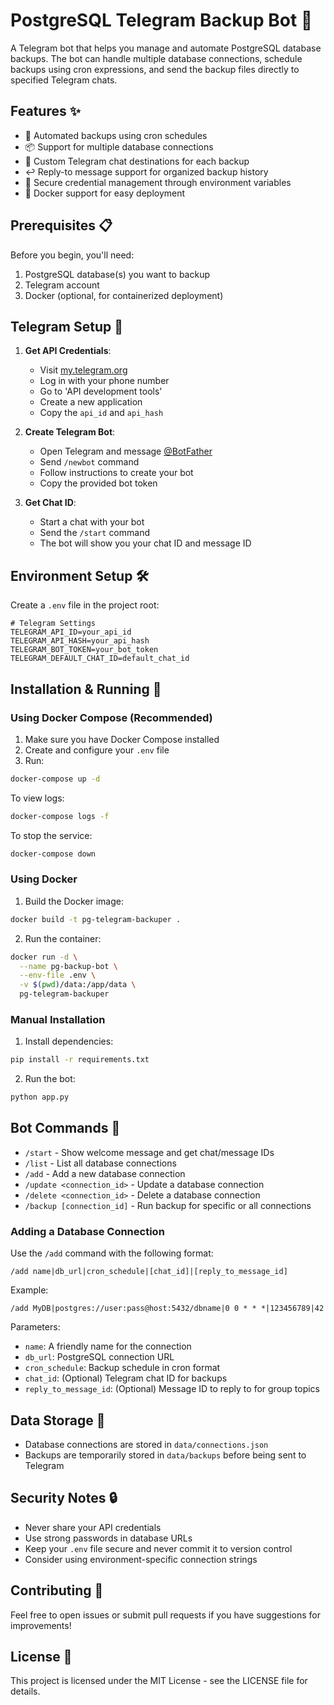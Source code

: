 # PostgreSQL Telegram Backup Bot 🤖

A Telegram bot that helps you manage and automate PostgreSQL database backups. The bot can handle multiple database connections, schedule backups using cron expressions, and send the backup files directly to specified Telegram chats.

## Features ✨

- 🔄 Automated backups using cron schedules
- 📦 Support for multiple database connections
- 💬 Custom Telegram chat destinations for each backup
- ↩️ Reply-to message support for organized backup history
- 🔐 Secure credential management through environment variables
- 🐳 Docker support for easy deployment

## Prerequisites 📋

Before you begin, you'll need:

1. PostgreSQL database(s) you want to backup
2. Telegram account
3. Docker (optional, for containerized deployment)

## Telegram Setup 🔑

1. **Get API Credentials**:
   - Visit [my.telegram.org](https://my.telegram.org)
   - Log in with your phone number
   - Go to 'API development tools'
   - Create a new application
   - Copy the `api_id` and `api_hash`

2. **Create Telegram Bot**:
   - Open Telegram and message [@BotFather](https://t.me/botfather)
   - Send `/newbot` command
   - Follow instructions to create your bot
   - Copy the provided bot token

3. **Get Chat ID**:
   - Start a chat with your bot
   - Send the `/start` command
   - The bot will show you your chat ID and message ID

## Environment Setup 🛠️

Create a `.env` file in the project root:

```env
# Telegram Settings
TELEGRAM_API_ID=your_api_id
TELEGRAM_API_HASH=your_api_hash
TELEGRAM_BOT_TOKEN=your_bot_token
TELEGRAM_DEFAULT_CHAT_ID=default_chat_id
```

## Installation & Running 🚀

### Using Docker Compose (Recommended)

1. Make sure you have Docker Compose installed
2. Create and configure your `.env` file
3. Run:
```bash
docker-compose up -d
```

To view logs:
```bash
docker-compose logs -f
```

To stop the service:
```bash
docker-compose down
```

### Using Docker

1. Build the Docker image:
```bash
docker build -t pg-telegram-backuper .
```

2. Run the container:
```bash
docker run -d \
  --name pg-backup-bot \
  --env-file .env \
  -v $(pwd)/data:/app/data \
  pg-telegram-backuper
```

### Manual Installation

1. Install dependencies:
```bash
pip install -r requirements.txt
```

2. Run the bot:
```bash
python app.py
```

## Bot Commands 🤖

- `/start` - Show welcome message and get chat/message IDs
- `/list` - List all database connections
- `/add` - Add a new database connection
- `/update <connection_id>` - Update a database connection
- `/delete <connection_id>` - Delete a database connection
- `/backup [connection_id]` - Run backup for specific or all connections

### Adding a Database Connection

Use the `/add` command with the following format:
```
/add name|db_url|cron_schedule|[chat_id]|[reply_to_message_id]
```

Example:
```
/add MyDB|postgres://user:pass@host:5432/dbname|0 0 * * *|123456789|42
```

Parameters:
- `name`: A friendly name for the connection
- `db_url`: PostgreSQL connection URL
- `cron_schedule`: Backup schedule in cron format
- `chat_id`: (Optional) Telegram chat ID for backups
- `reply_to_message_id`: (Optional) Message ID to reply to for group topics

## Data Storage 💾

- Database connections are stored in `data/connections.json`
- Backups are temporarily stored in `data/backups` before being sent to Telegram

## Security Notes 🔒

- Never share your API credentials
- Use strong passwords in database URLs
- Keep your `.env` file secure and never commit it to version control
- Consider using environment-specific connection strings

## Contributing 🤝

Feel free to open issues or submit pull requests if you have suggestions for improvements!

## License 📄

This project is licensed under the MIT License - see the LICENSE file for details.
